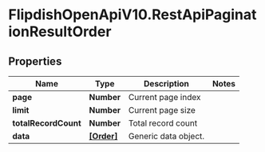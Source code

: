 # FlipdishOpenApiV10.RestApiPaginationResultOrder

## Properties
Name | Type | Description | Notes
------------ | ------------- | ------------- | -------------
**page** | **Number** | Current page index | 
**limit** | **Number** | Current page size | 
**totalRecordCount** | **Number** | Total record count | 
**data** | [**[Order]**](Order.md) | Generic data object. | 


